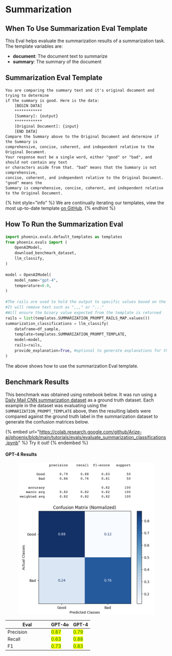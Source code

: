 # Summarization

## When To Use Summarization Eval Template

This Eval helps evaluate the summarization results of a summarization task. The template variables are:

* **document**: The document text to summarize
* **summary**: The summary of the document

## Summarization Eval Template

```
You are comparing the summary text and it's original document and trying to determine
if the summary is good. Here is the data:
    [BEGIN DATA]
    ************
    [Summary]: {output}
    ************
    [Original Document]: {input}
    [END DATA]
Compare the Summary above to the Original Document and determine if the Summary is
comprehensive, concise, coherent, and independent relative to the Original Document.
Your response must be a single word, either "good" or "bad", and should not contain any text
or characters aside from that. "bad" means that the Summary is not comprehensive,
concise, coherent, and independent relative to the Original Document. "good" means the
Summary is comprehensive, concise, coherent, and independent relative to the Original Document.
```

{% hint style="info" %}
We are continually iterating our templates, view the most up-to-date template [on GitHub](https://github.com/Arize-ai/phoenix/blob/ecef5242d2f9bb39a2fdf5d96a2b1841191f7944/packages/phoenix-evals/src/phoenix/evals/default_templates.py#L289).
{% endhint %}

## How To Run the Summarization Eval

```python
import phoenix.evals.default_templates as templates
from phoenix.evals import (
    OpenAIModel,
    download_benchmark_dataset,
    llm_classify,
)

model = OpenAIModel(
    model_name="gpt-4",
    temperature=0.0,
)

#The rails are used to hold the output to specific values based on the template
#It will remove text such as ",,," or "..."
#Will ensure the binary value expected from the template is returned 
rails = list(templates.SUMMARIZATION_PROMPT_RAILS_MAP.values())
summarization_classifications = llm_classify(
    dataframe=df_sample,
    template=templates.SUMMARIZATION_PROMPT_TEMPLATE,
    model=model,
    rails=rails,
    provide_explanation=True, #optional to generate explanations for the value produced by the eval LLM
)
```

The above shows how to use the summarization Eval template.

## Benchmark Results

This benchmark was obtained using notebook below. It was run using a [Daily Mail CNN summarization dataset](https://storage.googleapis.com/arize-phoenix-assets/evals/summarization-classification/summarization-test.jsonl.zip) as a ground truth dataset. Each example in the dataset was evaluating using the `SUMMARIZATION_PROMPT_TEMPLATE` above, then the resulting labels were compared against the ground truth label in the summarization dataset to generate the confusion matrices below.

{% embed url="https://colab.research.google.com/github/Arize-ai/phoenix/blob/main/tutorials/evals/evaluate_summarization_classifications.ipynb" %}
Try it out!
{% endembed %}

#### GPT-4 Results

<div align="left"><figure><img src="../../.gitbook/assets/Screenshot 2023-09-18 at 12.04.55 PM.png" alt=""><figcaption></figcaption></figure></div>

<table><thead><tr><th width="122">Eval</th><th>GPT-4o</th><th>GPT-4</th></tr></thead><tbody><tr><td>Precision</td><td><mark style="color:green;">0.87</mark></td><td><mark style="color:green;">0.79</mark></td></tr><tr><td>Recall</td><td><mark style="color:green;">0.63</mark></td><td><mark style="color:green;">0.88</mark></td></tr><tr><td>F1</td><td><mark style="color:green;">0.73</mark></td><td><mark style="color:green;">0.83</mark></td></tr></tbody></table>
